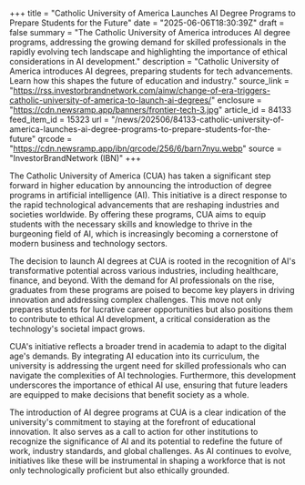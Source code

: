 +++
title = "Catholic University of America Launches AI Degree Programs to Prepare Students for the Future"
date = "2025-06-06T18:30:39Z"
draft = false
summary = "The Catholic University of America introduces AI degree programs, addressing the growing demand for skilled professionals in the rapidly evolving tech landscape and highlighting the importance of ethical considerations in AI development."
description = "Catholic University of America introduces AI degrees, preparing students for tech advancements. Learn how this shapes the future of education and industry."
source_link = "https://rss.investorbrandnetwork.com/ainw/change-of-era-triggers-catholic-university-of-america-to-launch-ai-degrees/"
enclosure = "https://cdn.newsramp.app/banners/frontier-tech-3.jpg"
article_id = 84133
feed_item_id = 15323
url = "/news/202506/84133-catholic-university-of-america-launches-ai-degree-programs-to-prepare-students-for-the-future"
qrcode = "https://cdn.newsramp.app/ibn/qrcode/256/6/barn7nyu.webp"
source = "InvestorBrandNetwork (IBN)"
+++

<p>The Catholic University of America (CUA) has taken a significant step forward in higher education by announcing the introduction of degree programs in artificial intelligence (AI). This initiative is a direct response to the rapid technological advancements that are reshaping industries and societies worldwide. By offering these programs, CUA aims to equip students with the necessary skills and knowledge to thrive in the burgeoning field of AI, which is increasingly becoming a cornerstone of modern business and technology sectors.</p><p>The decision to launch AI degrees at CUA is rooted in the recognition of AI's transformative potential across various industries, including healthcare, finance, and beyond. With the demand for AI professionals on the rise, graduates from these programs are poised to become key players in driving innovation and addressing complex challenges. This move not only prepares students for lucrative career opportunities but also positions them to contribute to ethical AI development, a critical consideration as the technology's societal impact grows.</p><p>CUA's initiative reflects a broader trend in academia to adapt to the digital age's demands. By integrating AI education into its curriculum, the university is addressing the urgent need for skilled professionals who can navigate the complexities of AI technologies. Furthermore, this development underscores the importance of ethical AI use, ensuring that future leaders are equipped to make decisions that benefit society as a whole.</p><p>The introduction of AI degree programs at CUA is a clear indication of the university's commitment to staying at the forefront of educational innovation. It also serves as a call to action for other institutions to recognize the significance of AI and its potential to redefine the future of work, industry standards, and global challenges. As AI continues to evolve, initiatives like these will be instrumental in shaping a workforce that is not only technologically proficient but also ethically grounded.</p>